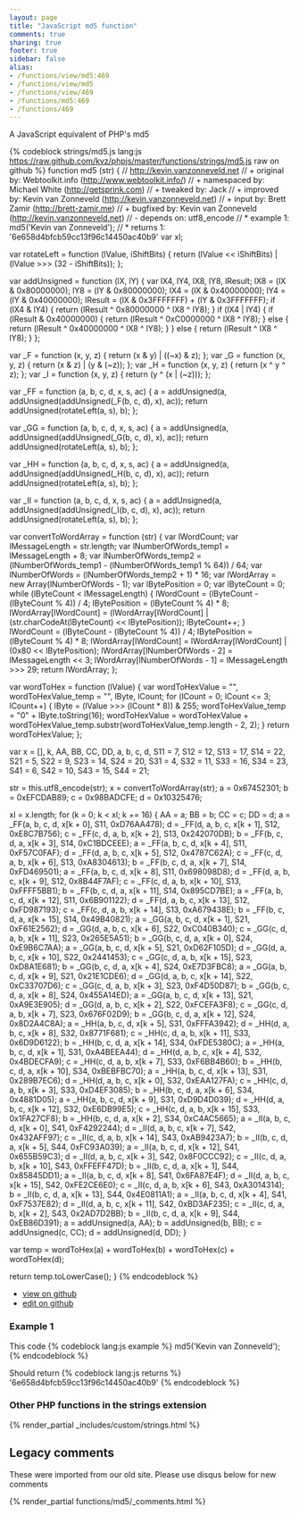 ```yaml
---
layout: page
title: "JavaScript md5 function"
comments: true
sharing: true
footer: true
sidebar: false
alias:
- /functions/view/md5:469
- /functions/view/md5
- /functions/view/469
- /functions/md5:469
- /functions/469
---
```

<!-- Generated by Rakefile:build -->
A JavaScript equivalent of PHP's md5

{% codeblock strings/md5.js lang:js https://raw.github.com/kvz/phpjs/master/functions/strings/md5.js raw on github %}
function md5 (str) {
  // http://kevin.vanzonneveld.net
  // +   original by: Webtoolkit.info (http://www.webtoolkit.info/)
  // + namespaced by: Michael White (http://getsprink.com)
  // +    tweaked by: Jack
  // +   improved by: Kevin van Zonneveld (http://kevin.vanzonneveld.net)
  // +      input by: Brett Zamir (http://brett-zamir.me)
  // +   bugfixed by: Kevin van Zonneveld (http://kevin.vanzonneveld.net)
  // -    depends on: utf8_encode
  // *     example 1: md5('Kevin van Zonneveld');
  // *     returns 1: '6e658d4bfcb59cc13f96c14450ac40b9'
  var xl;

  var rotateLeft = function (lValue, iShiftBits) {
    return (lValue << iShiftBits) | (lValue >>> (32 - iShiftBits));
  };

  var addUnsigned = function (lX, lY) {
    var lX4, lY4, lX8, lY8, lResult;
    lX8 = (lX & 0x80000000);
    lY8 = (lY & 0x80000000);
    lX4 = (lX & 0x40000000);
    lY4 = (lY & 0x40000000);
    lResult = (lX & 0x3FFFFFFF) + (lY & 0x3FFFFFFF);
    if (lX4 & lY4) {
      return (lResult ^ 0x80000000 ^ lX8 ^ lY8);
    }
    if (lX4 | lY4) {
      if (lResult & 0x40000000) {
        return (lResult ^ 0xC0000000 ^ lX8 ^ lY8);
      } else {
        return (lResult ^ 0x40000000 ^ lX8 ^ lY8);
      }
    } else {
      return (lResult ^ lX8 ^ lY8);
    }
  };

  var _F = function (x, y, z) {
    return (x & y) | ((~x) & z);
  };
  var _G = function (x, y, z) {
    return (x & z) | (y & (~z));
  };
  var _H = function (x, y, z) {
    return (x ^ y ^ z);
  };
  var _I = function (x, y, z) {
    return (y ^ (x | (~z)));
  };

  var _FF = function (a, b, c, d, x, s, ac) {
    a = addUnsigned(a, addUnsigned(addUnsigned(_F(b, c, d), x), ac));
    return addUnsigned(rotateLeft(a, s), b);
  };

  var _GG = function (a, b, c, d, x, s, ac) {
    a = addUnsigned(a, addUnsigned(addUnsigned(_G(b, c, d), x), ac));
    return addUnsigned(rotateLeft(a, s), b);
  };

  var _HH = function (a, b, c, d, x, s, ac) {
    a = addUnsigned(a, addUnsigned(addUnsigned(_H(b, c, d), x), ac));
    return addUnsigned(rotateLeft(a, s), b);
  };

  var _II = function (a, b, c, d, x, s, ac) {
    a = addUnsigned(a, addUnsigned(addUnsigned(_I(b, c, d), x), ac));
    return addUnsigned(rotateLeft(a, s), b);
  };

  var convertToWordArray = function (str) {
    var lWordCount;
    var lMessageLength = str.length;
    var lNumberOfWords_temp1 = lMessageLength + 8;
    var lNumberOfWords_temp2 = (lNumberOfWords_temp1 - (lNumberOfWords_temp1 % 64)) / 64;
    var lNumberOfWords = (lNumberOfWords_temp2 + 1) * 16;
    var lWordArray = new Array(lNumberOfWords - 1);
    var lBytePosition = 0;
    var lByteCount = 0;
    while (lByteCount < lMessageLength) {
      lWordCount = (lByteCount - (lByteCount % 4)) / 4;
      lBytePosition = (lByteCount % 4) * 8;
      lWordArray[lWordCount] = (lWordArray[lWordCount] | (str.charCodeAt(lByteCount) << lBytePosition));
      lByteCount++;
    }
    lWordCount = (lByteCount - (lByteCount % 4)) / 4;
    lBytePosition = (lByteCount % 4) * 8;
    lWordArray[lWordCount] = lWordArray[lWordCount] | (0x80 << lBytePosition);
    lWordArray[lNumberOfWords - 2] = lMessageLength << 3;
    lWordArray[lNumberOfWords - 1] = lMessageLength >>> 29;
    return lWordArray;
  };

  var wordToHex = function (lValue) {
    var wordToHexValue = "",
      wordToHexValue_temp = "",
      lByte, lCount;
    for (lCount = 0; lCount <= 3; lCount++) {
      lByte = (lValue >>> (lCount * 8)) & 255;
      wordToHexValue_temp = "0" + lByte.toString(16);
      wordToHexValue = wordToHexValue + wordToHexValue_temp.substr(wordToHexValue_temp.length - 2, 2);
    }
    return wordToHexValue;
  };

  var x = [],
    k, AA, BB, CC, DD, a, b, c, d, S11 = 7,
    S12 = 12,
    S13 = 17,
    S14 = 22,
    S21 = 5,
    S22 = 9,
    S23 = 14,
    S24 = 20,
    S31 = 4,
    S32 = 11,
    S33 = 16,
    S34 = 23,
    S41 = 6,
    S42 = 10,
    S43 = 15,
    S44 = 21;

  str = this.utf8_encode(str);
  x = convertToWordArray(str);
  a = 0x67452301;
  b = 0xEFCDAB89;
  c = 0x98BADCFE;
  d = 0x10325476;

  xl = x.length;
  for (k = 0; k < xl; k += 16) {
    AA = a;
    BB = b;
    CC = c;
    DD = d;
    a = _FF(a, b, c, d, x[k + 0], S11, 0xD76AA478);
    d = _FF(d, a, b, c, x[k + 1], S12, 0xE8C7B756);
    c = _FF(c, d, a, b, x[k + 2], S13, 0x242070DB);
    b = _FF(b, c, d, a, x[k + 3], S14, 0xC1BDCEEE);
    a = _FF(a, b, c, d, x[k + 4], S11, 0xF57C0FAF);
    d = _FF(d, a, b, c, x[k + 5], S12, 0x4787C62A);
    c = _FF(c, d, a, b, x[k + 6], S13, 0xA8304613);
    b = _FF(b, c, d, a, x[k + 7], S14, 0xFD469501);
    a = _FF(a, b, c, d, x[k + 8], S11, 0x698098D8);
    d = _FF(d, a, b, c, x[k + 9], S12, 0x8B44F7AF);
    c = _FF(c, d, a, b, x[k + 10], S13, 0xFFFF5BB1);
    b = _FF(b, c, d, a, x[k + 11], S14, 0x895CD7BE);
    a = _FF(a, b, c, d, x[k + 12], S11, 0x6B901122);
    d = _FF(d, a, b, c, x[k + 13], S12, 0xFD987193);
    c = _FF(c, d, a, b, x[k + 14], S13, 0xA679438E);
    b = _FF(b, c, d, a, x[k + 15], S14, 0x49B40821);
    a = _GG(a, b, c, d, x[k + 1], S21, 0xF61E2562);
    d = _GG(d, a, b, c, x[k + 6], S22, 0xC040B340);
    c = _GG(c, d, a, b, x[k + 11], S23, 0x265E5A51);
    b = _GG(b, c, d, a, x[k + 0], S24, 0xE9B6C7AA);
    a = _GG(a, b, c, d, x[k + 5], S21, 0xD62F105D);
    d = _GG(d, a, b, c, x[k + 10], S22, 0x2441453);
    c = _GG(c, d, a, b, x[k + 15], S23, 0xD8A1E681);
    b = _GG(b, c, d, a, x[k + 4], S24, 0xE7D3FBC8);
    a = _GG(a, b, c, d, x[k + 9], S21, 0x21E1CDE6);
    d = _GG(d, a, b, c, x[k + 14], S22, 0xC33707D6);
    c = _GG(c, d, a, b, x[k + 3], S23, 0xF4D50D87);
    b = _GG(b, c, d, a, x[k + 8], S24, 0x455A14ED);
    a = _GG(a, b, c, d, x[k + 13], S21, 0xA9E3E905);
    d = _GG(d, a, b, c, x[k + 2], S22, 0xFCEFA3F8);
    c = _GG(c, d, a, b, x[k + 7], S23, 0x676F02D9);
    b = _GG(b, c, d, a, x[k + 12], S24, 0x8D2A4C8A);
    a = _HH(a, b, c, d, x[k + 5], S31, 0xFFFA3942);
    d = _HH(d, a, b, c, x[k + 8], S32, 0x8771F681);
    c = _HH(c, d, a, b, x[k + 11], S33, 0x6D9D6122);
    b = _HH(b, c, d, a, x[k + 14], S34, 0xFDE5380C);
    a = _HH(a, b, c, d, x[k + 1], S31, 0xA4BEEA44);
    d = _HH(d, a, b, c, x[k + 4], S32, 0x4BDECFA9);
    c = _HH(c, d, a, b, x[k + 7], S33, 0xF6BB4B60);
    b = _HH(b, c, d, a, x[k + 10], S34, 0xBEBFBC70);
    a = _HH(a, b, c, d, x[k + 13], S31, 0x289B7EC6);
    d = _HH(d, a, b, c, x[k + 0], S32, 0xEAA127FA);
    c = _HH(c, d, a, b, x[k + 3], S33, 0xD4EF3085);
    b = _HH(b, c, d, a, x[k + 6], S34, 0x4881D05);
    a = _HH(a, b, c, d, x[k + 9], S31, 0xD9D4D039);
    d = _HH(d, a, b, c, x[k + 12], S32, 0xE6DB99E5);
    c = _HH(c, d, a, b, x[k + 15], S33, 0x1FA27CF8);
    b = _HH(b, c, d, a, x[k + 2], S34, 0xC4AC5665);
    a = _II(a, b, c, d, x[k + 0], S41, 0xF4292244);
    d = _II(d, a, b, c, x[k + 7], S42, 0x432AFF97);
    c = _II(c, d, a, b, x[k + 14], S43, 0xAB9423A7);
    b = _II(b, c, d, a, x[k + 5], S44, 0xFC93A039);
    a = _II(a, b, c, d, x[k + 12], S41, 0x655B59C3);
    d = _II(d, a, b, c, x[k + 3], S42, 0x8F0CCC92);
    c = _II(c, d, a, b, x[k + 10], S43, 0xFFEFF47D);
    b = _II(b, c, d, a, x[k + 1], S44, 0x85845DD1);
    a = _II(a, b, c, d, x[k + 8], S41, 0x6FA87E4F);
    d = _II(d, a, b, c, x[k + 15], S42, 0xFE2CE6E0);
    c = _II(c, d, a, b, x[k + 6], S43, 0xA3014314);
    b = _II(b, c, d, a, x[k + 13], S44, 0x4E0811A1);
    a = _II(a, b, c, d, x[k + 4], S41, 0xF7537E82);
    d = _II(d, a, b, c, x[k + 11], S42, 0xBD3AF235);
    c = _II(c, d, a, b, x[k + 2], S43, 0x2AD7D2BB);
    b = _II(b, c, d, a, x[k + 9], S44, 0xEB86D391);
    a = addUnsigned(a, AA);
    b = addUnsigned(b, BB);
    c = addUnsigned(c, CC);
    d = addUnsigned(d, DD);
  }

  var temp = wordToHex(a) + wordToHex(b) + wordToHex(c) + wordToHex(d);

  return temp.toLowerCase();
}
{% endcodeblock %}

 - [view on github](https://github.com/kvz/phpjs/blob/master/functions/strings/md5.js)
 - [edit on github](https://github.com/kvz/phpjs/edit/master/functions/strings/md5.js)

### Example 1
This code
{% codeblock lang:js example %}
md5('Kevin van Zonneveld');
{% endcodeblock %}

Should return
{% codeblock lang:js returns %}
'6e658d4bfcb59cc13f96c14450ac40b9'
{% endcodeblock %}


### Other PHP functions in the strings extension
{% render_partial _includes/custom/strings.html %}
## Legacy comments
These were imported from our old site. Please use disqus below for new comments
<div style="overflow-y: scroll; max-height: 500px;">
{% render_partial functions/md5/_comments.html %}
</div>
